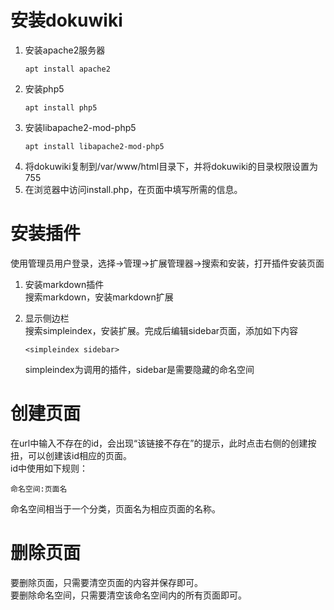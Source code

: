 # 安装dokuwiki

1. 安装apache2服务器
    ```
    apt install apache2
    ```
1. 安装php5
    ```
    apt install php5
    ```
1. 安装libapache2-mod-php5
    ```
    apt install libapache2-mod-php5
    ```
1. 将dokuwiki复制到/var/www/html目录下，并将dokuwiki的目录权限设置为755
1. 在浏览器中访问install.php，在页面中填写所需的信息。

# 安装插件

使用管理员用户登录，选择->管理->扩展管理器->搜索和安装，打开插件安装页面
1. 安装markdown插件  
    搜索markdown，安装markdown扩展

2. 显示侧边栏  
    搜索simpleindex，安装扩展。完成后编辑sidebar页面，添加如下内容
    ```
    <simpleindex sidebar>
    ```
    simpleindex为调用的插件，sidebar是需要隐藏的命名空间
    
# 创建页面
在url中输入不存在的id，会出现“该链接不存在”的提示，此时点击右侧的创建按扭，可以创建该id相应的页面。  
id中使用如下规则：
```
命名空间:页面名
```
命名空间相当于一个分类，页面名为相应页面的名称。

# 删除页面
要删除页面，只需要清空页面的内容并保存即可。  
要删除命名空间，只需要清空该命名空间内的所有页面即可。